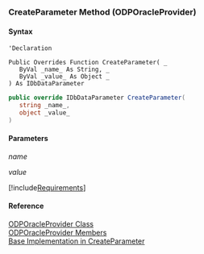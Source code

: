 ﻿### CreateParameter Method (ODPOracleProvider)

#### Syntax

```vbnet
'Declaration

Public Overrides Function CreateParameter( _
   ByVal _name_ As String, _
   ByVal _value_ As Object _
) As IDbDataParameter
```

```csharp
public override IDbDataParameter CreateParameter( 
   string _name_,
   object _value_
)
```

#### Parameters

_name_

_value_

[!include[Requirements](../partials/requirements.md)]

#### Reference

[ODPOracleProvider Class](FChoice.Common~FChoice.Common.Data.ODPOracleProvider.md)  
[ODPOracleProvider Members](FChoice.Common~FChoice.Common.Data.ODPOracleProvider_members.md)  
[Base Implementation in CreateParameter](FChoice.Common~FChoice.Common.Data.DbProvider~CreateParameter.md)